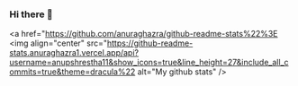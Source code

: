### Hi there 👋

<!--
**surazneupane/surazneupane** is a ✨ _special_ ✨ repository because its `README.md` (this file) appears on your GitHub profile.

Here are some ideas to get you started:

- 🔭 I’m currently working on ...
- 🌱 I’m currently learning ...
- 👯 I’m looking to collaborate on ...
- 🤔 I’m looking for help with ...
- 💬 Ask me about ...
- 📫 How to reach me: ...
- 😄 Pronouns: ...
- ⚡ Fun fact: ...
-->


  <a href="https://github.com/anuraghazra/github-readme-stats%22%3E
  <img align="center" src="https://github-readme-stats.anuraghazra1.vercel.app/api?username=anupshrestha11&show_icons=true&line_height=27&include_all_commits=true&theme=dracula%22 alt="My github stats" />
  </a>

